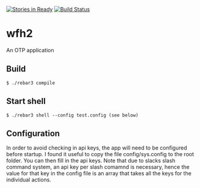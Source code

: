 [![Stories in Ready](https://badge.waffle.io/pebblecode/wfh2_backend.png?label=ready&title=Ready)](https://waffle.io/pebblecode/wfh2_backend)
[![Build Status](https://travis-ci.org/pebblecode/wfh2_backend.svg?branch=master)](https://travis-ci.org/pebblecode/wfh2_backend)

# wfh2

An OTP application

## Build

    $ ./rebar3 compile

## Start shell

	$ ./rebar3 shell --config test.config (see below)

## Configuration

In order to avoid checking in api keys, the app will need to be configured
before startup. I found it useful to copy the file config/sys.config to the root
folder.  You can then fill in the api keys. Note that due to slacks slash
command system, an api key per slash comamnd is necessary, hence the value for
that key in the config file is an array that takes all the keys for the
individual actions.

